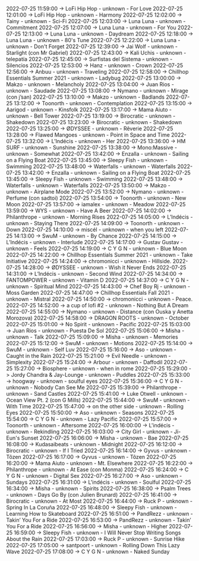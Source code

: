2022-07-25 11:59:00 -> LoFi Hip Hop - unknown - For Love
2022-07-25 12:01:00 -> LoFi Hip Hop - unknown - Harmony
2022-07-25 12:02:00 -> Tainy - unknown - Sci-Fi
2022-07-25 12:03:00 -> Luna Luna - unknown - Commitment
2022-07-25 12:07:00 -> Luna Luna - unknown - For You
2022-07-25 12:13:00 -> Luna Luna - unknown - Daydream
2022-07-25 12:18:00 -> Luna Luna - unknown - 80's Tune
2022-07-25 12:22:00 -> Luna Luna - unknown - Don't Forget
2022-07-25 12:39:00 -> Jai Wolf - unknown - Starlight (con Mr Gabriel)
2022-07-25 12:43:00 -> Kali Uchis - unknown - telepatía
2022-07-25 12:45:00 -> Surfistas del Sistema - unknown - Silencios
2022-07-25 12:53:00 -> Hanz - unknown - Crown
2022-07-25 12:56:00 -> Anbuu - unknown - Traveling
2022-07-25 12:58:00 -> Chillhop Essentials Summer 2021 - unknown - Ladybug
2022-07-25 13:00:00 -> Makzo - unknown - Melancholy
2022-07-25 13:04:00 -> Juan Rios - unknown - Saudade
2022-07-25 13:08:00 -> Nymano - unknown - Mirage (con j’san)
2022-07-25 13:10:00 -> Makzo - unknown - Badlands
2022-07-25 13:12:00 -> Toonorth - unknown - Contemplation
2022-07-25 13:15:00 -> Aarigod - unknown - Kinsfolk
2022-07-25 13:17:00 -> Mama Aiuto - unknown - Bell Tower
2022-07-25 13:19:00 -> Birocratic - unknown - Shakedown
2022-07-25 13:23:00 -> Birocratic - unknown - Shakedown
2022-07-25 13:25:00 -> ØDYSSEE - unknown - Rêverie
2022-07-25 13:28:00 -> Flawed Mangoes - unknown - Point in Space and Time
2022-07-25 13:32:00 -> L’Indécis - unknown - Her
2022-07-25 13:36:00 -> HM SURF - unknown - Sunshine
2022-07-25 13:38:00 -> Mono:Massive - unknown - Somewhat
2022-07-25 13:42:00 -> Enzalla - unknown - Sailing on a Flying Boat
2022-07-25 13:45:00 -> Sleepy Fish - unknown - Swimming
2022-07-25 13:48:00 -> Waterfalls - unknown - Waterfalls
2022-07-25 13:42:00 -> Enzalla - unknown - Sailing on a Flying Boat
2022-07-25 13:45:00 -> Sleepy Fish - unknown - Swimming
2022-07-25 13:48:00 -> Waterfalls - unknown - Waterfalls
2022-07-25 13:50:00 -> Makzo - unknown - Airplane Mode
2022-07-25 13:52:00 -> Nymano - unknown - Perfume (con sadtoi)
2022-07-25 13:54:00 -> Toonorth - unknown - New Moon
2022-07-25 13:57:00 -> iamalex - unknown - Meadow
2022-07-25 13:59:00 -> WYS - unknown - Have A Beer
2022-07-25 14:02:00 -> Philanthrope - unknown - Morning Rises
2022-07-25 14:05:00 -> L’Indécis - unknown - Staying There
2022-07-25 14:09:00 -> Toonorth - unknown - Down
2022-07-25 14:10:00 -> miscél - unknown - when you left
2022-07-25 14:13:00 -> SwuM - unknown - By Chance
2022-07-25 14:15:00 -> L’Indécis - unknown - Interlude
2022-07-25 14:17:00 -> Gustav Gustav - unknown - Feels
2022-07-25 14:19:00 -> C Y G N - unknown - Blue Moon
2022-07-25 14:22:00 -> Chillhop Essentials Summer 2021 - unknown - Take Initiative
2022-07-25 14:24:00 -> chromonicci - unknown - Hillside.
2022-07-25 14:28:00 -> ØDYSSEE - unknown - Wish it Never Ends
2022-07-25 14:31:00 -> L’Indécis - unknown - Second Wind
2022-07-25 14:34:00 -> FANTOMPOWER - unknown - Vitamin D
2022-07-25 14:37:00 -> C Y G N - unknown - Spiritual Mind
2022-07-25 14:43:00 -> Chef Boy Rj - unknown - Moss Garden
2022-07-25 14:47:00 -> Chillhop Essentials Fall 2021 - unknown - Mistral
2022-07-25 14:50:00 -> chromonicci - unknown - Peace.
2022-07-25 14:52:00 -> a cup of lofi #2 - unknown - Nothing But A Dream
2022-07-25 14:55:00 -> Nymano - unknown - Distance (con Ouska y Anetta Morozova)
2022-07-25 14:58:00 -> DRAGON ROOTS - unknown - October
2022-07-25 15:01:00 -> No Spirit - unknown - Pacific
2022-07-25 15:03:00 -> Juan Rios - unknown - Puesta De Sol
2022-07-25 15:06:00 -> Misha - unknown - Talk
2022-07-25 15:09:00 -> Misha - unknown - Memories
2022-07-25 15:12:00 -> SwuM - unknown - Motions
2022-07-25 15:14:00 -> SwuM - unknown - Self Luv
2022-07-25 15:16:00 -> Aso - unknown - Caught in the Rain
2022-07-25 15:21:00 -> Evil Needle - unknown - Simplexity
2022-07-25 15:24:00 -> Arbour - unknown - Daffodil
2022-07-25 15:27:00 -> Biosphere - unknown - when in rome
2022-07-25 15:29:00 -> Jordy Chandra & Jay-Lounge - unknown - Puddles
2022-07-25 15:33:00 -> hoogway - unknown - soulful eyes
2022-07-25 15:36:00 -> C Y G N - unknown - Nobody Can See Me
2022-07-25 15:39:00 -> Philanthrope - unknown - Sand Castles
2022-07-25 15:41:00 -> Luke Otwell - unknown - Ocean View Pt. 2 (con G Mills)
2022-07-25 15:44:00 -> SwuM - unknown - With Time
2022-07-25 15:47:00 -> on the other side - unknown - Rolling Eyes
2022-07-25 15:50:00 -> Aso - unknown - Seasons
2022-07-25 15:54:00 -> C Y G N - unknown - Lazy Pacific
2022-07-25 15:57:00 -> Toonorth - unknown - Aftersome
2022-07-25 16:00:00 -> L'indécis - unknown - Rekindling
2022-07-25 16:03:00 -> City Girl - unknown - Ji-Eun's Sunset
2022-07-25 16:06:00 -> Misha - unknown - Bae
2022-07-25 16:08:00 -> Kudasaibeats - unknown - Midnight
2022-07-25 16:12:00 -> Birocratic - unknown - If I Tried
2022-07-25 16:14:00 -> Gyvus - unknown - Tôzen
2022-07-25 16:17:00 -> Gyvus - unknown - Tôzen
2022-07-25 16:20:00 -> Mama Aiuto - unknown - Mt. Elsewhere
2022-07-25 16:22:00 -> Philanthrope - unknown - At Ease (con Monma)
2022-07-25 16:24:00 -> C Y G N - unknown - Digital Sex
2022-07-25 16:27:00 -> Aso - unknown - Sundays
2022-07-25 16:31:00 -> L'indécis - unknown - Soulful
2022-07-25 16:34:00 -> Misha - unknown - Spirits
2022-07-25 16:38:00 -> Psalm Trees - unknown - Days Go By (con Julien Brunard)
2022-07-25 16:41:00 -> Birocratic - unknown - At Most
2022-07-25 16:44:00 -> Ruck P - unknown - Spring In La Coruña
2022-07-25 16:48:00 -> Sleepy Fish - unknown - Learning How to Skateboard
2022-07-25 16:51:00 -> PandRezz - unknown - Takin’ You For a Ride
2022-07-25 16:53:00 -> PandRezz - unknown - Takin’ You For a Ride
2022-07-25 16:56:00 -> Misha - unknown - Higher
2022-07-25 16:59:00 -> Sleepy Fish - unknown - I Will Never Stop Writing Songs About the Rain
2022-07-25 17:03:00 -> Ruck P - unknown - Sunrise Hike
2022-07-25 17:05:00 -> santpoort - unknown - Rolling Down This Lazy Wave
2022-07-25 17:08:00 -> C Y G N - unknown - Naked Sunday
